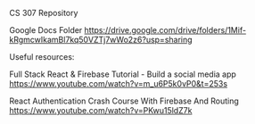 CS 307 Repository

Google Docs Folder
https://drive.google.com/drive/folders/1Mif-kRgmcwIkamBl7kq50VZTj7wWo2z6?usp=sharing

Useful resources:

Full Stack React & Firebase Tutorial - Build a social media app
https://www.youtube.com/watch?v=m_u6P5k0vP0&t=253s 

React Authentication Crash Course With Firebase And Routing
https://www.youtube.com/watch?v=PKwu15ldZ7k
